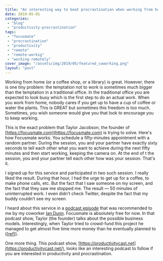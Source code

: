 ```yaml
---
title: "An interesting way to beat procrastination when working from home"
date: 2019-05-01
categories: 
 - "blog"
 - "productivity-procrastination"
tags: 
 - "focusmate"
 - "procrastination"
 - "productivity"
 - "remote"
 - "remote-workig"
 - "working-remotely"
cover_image: "/assets/img/2019/05/featured_coworking.png"
layout: "post"
---
```


<!-- wp:paragraph -->
Working from home (or a coffee shop, or a library) is great. However, there is one tiny problem: the temptation not to work is sometimes much bigger than the temptation in a traditional office. In the traditional office you are expected to look busy which is the first step to do an actual work. When you work from home, nobody cares if you get up to have a cup of coffee or water the plants. This is GREAT but sometimes this freedom is too much. Sometimes, you wish someone would give you that look to encourage you to keep working.


<!-- /wp:paragraph -->

<!-- wp:paragraph -->
This is the exact problem that Taylor Jacobson, the founder of [](https://focusmate.com)[https://focusmate.com](https://focusmate.com) is trying to solve. Here's how Focusmate works. You schedule a fifty-minutes appointment with a random partner. During the session, you and your partner have exactly sixty seconds to tell each other what you want to achieve during the next fifty minutes and then start working, keeping the camera on. At the end of t the session, you and your partner tell each other how was your session. That's it.


<!-- /wp:paragraph -->

<!-- wp:paragraph -->
I signed up for this service and participated in two such session. I really liked the result. During that hour, I had the urge to get up for a coffee, to make phone calls, etc. But the fact that I saw someone on my screen, and the fact that they saw me stopped me. The result — 50 minutes of uninterrupted work. I even didn’t check Twitter, despite the fact that my buddy couldn’t see my screen.


<!-- /wp:paragraph -->

<!-- wp:paragraph -->
I heard about this service in a [podcast episode](https://productivitycast.net/049-virtual-coworking-focusmate/) that was recommended to me by my coworker [Ian Dunn](https://iandunn.name/about/). Focusmate is absolutely free for now. In that podcast show, Taylor (the founder) talks about the possible business models. Interestingly, when Taylor tried to crowd-fund this project he managed to get almost five time more money than he eventually planned to ([[ref](https://republic.co/focusmate)]). 


<!-- /wp:paragraph -->

<!-- wp:paragraph -->
One more thing. This podcast show, [https://productivitycast.net](https://productivitycast.net/), looks like an interesting podcast to follow if you are interested in productivity and procrastination.


<!-- /wp:paragraph -->
